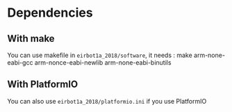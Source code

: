 
# Dependencies

## With make
You can use makefile in `eirbot1a_2018/software`, it needs :
make
arm-none-eabi-gcc
arm-nonce-eabi-newlib
arm-none-eabi-binutils

## With PlatformIO
You can also use `eirbot1a_2018/platformio.ini` if you use PlatformIO
